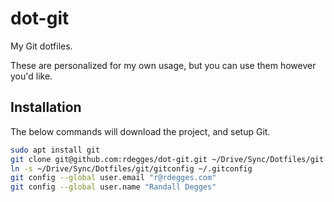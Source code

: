 # dot-git

My Git dotfiles.

These are personalized for my own usage, but you can use them however you'd
like.


## Installation

The below commands will download the project, and setup Git.


``` bash
sudo apt install git
git clone git@github.com:rdegges/dot-git.git ~/Drive/Sync/Dotfiles/git
ln -s ~/Drive/Sync/Dotfiles/git/gitconfig ~/.gitconfig
git config --global user.email "r@rdegges.com"
git config --global user.name "Randall Degges"
```
